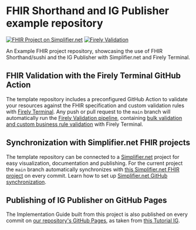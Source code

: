 # FHIR Shorthand and IG Publisher example repository

[![FHIR Project on Simplifier.net](https://img.shields.io/badge/FHIR_project_on_Simplifier.net-ACMEFSHExample-green)](https://simplifier.net/ACMEFSHExample) [![Firely Validation](https://github.com/wardweistra/ACMEFSHExample/actions/workflows/main.yml/badge.svg)](https://github.com/wardweistra/ACMEFSHExample/actions/workflows/main.yml)

An Example FHIR project repository, showcasing the use of FHIR Shorthand/sushi and the IG Publisher with Simplifier.net and Firely Terminal.

## FHIR Validation with the Firely Terminal GitHub Action
The template repository includes a preconfigured GitHub Action to validate your resources against the FHIR specification and custom validation rules with [Firely Terminal](https://fire.ly/products/firely-terminal/). Any push or pull request to the `main` branch will automatically run the [Firely Validation pipeline](https://github.com/FirelyTeam/firely-terminal-pipeline), containing [bulk validation and custom business rule validation](https://fire.ly/2021/03/04/quality-control-how-to-validate-full-fhir-specifications-in-one-click/) with Firely Terminal.

## Synchronization with Simplifier.net FHIR projects
The template repository can be connected to a [Simplifier.net](http://simplifier.net) project for easy visualization, documentation and publishing. For the current project the `main` branch automatically synchronizes with [this Simplifier.net FHIR project](https://simplifier.net/ACMEGitHubExample) on every commit. Learn how to set up [Simplifier.net GitHub synchronization](https://docs.fire.ly/projects/Simplifier/simplifierGithub.html).

## Publishing of IG Publisher on GitHub Pages

The Implementation Guide built from this project is also published on every commit on [our repository's GitHub Pages](https://wardweistra.github.io/ACMEFSHExample/), as taken from [this Tutorial IG](https://github.com/hl7-be/tutorial_ig).
